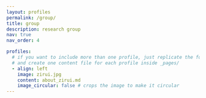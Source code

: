 ```yaml
---
layout: profiles
permalink: /group/
title: group
description: research group
nav: true
nav_order: 4

profiles:
  # if you want to include more than one profile, just replicate the following block
  # and create one content file for each profile inside _pages/
  - align: left
    image: zirui.jpg
    content: about_zirui.md
    image_circular: false # crops the image to make it circular
---
```

